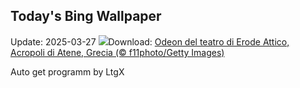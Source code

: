## Today's Bing Wallpaper
Update: 2025-03-27
![](https://www.bing.com/th?id=OHR.OdeonAthens_IT-IT6024741417_UHD.jpg&w=1000)Download: [Odeon del teatro di Erode Attico, Acropoli di Atene, Grecia (© f11photo/Getty Images)](https://www.bing.com/th?id=OHR.OdeonAthens_IT-IT6024741417_UHD.jpg)

Auto get programm by LtgX
